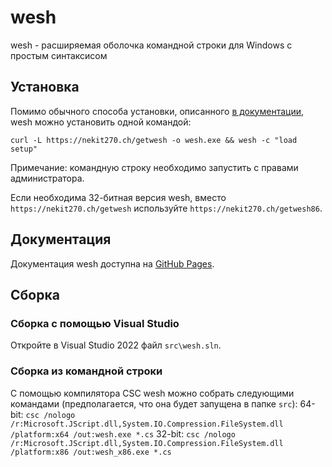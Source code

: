 # wesh
wesh - расширяемая оболочка командной строки для Windows с простым синтаксисом

## Установка
Помимо обычного способа установки, описанного [в документации](https://nekit270ch.github.io/wesh/#%D1%81%D0%BA%D0%B0%D1%87%D0%B8%D0%B2%D0%B0%D0%BD%D0%B8%D0%B5-%D0%B8-%D1%83%D1%81%D1%82%D0%B0%D0%BD%D0%BE%D0%B2%D0%BA%D0%B0), wesh можно установить одной командой:

`curl -L https://nekit270.ch/getwesh -o wesh.exe && wesh -c "load setup"`

Примечание: командную строку необходимо запустить с правами администратора.

Если необходима 32-битная версия wesh, вместо `https://nekit270.ch/getwesh` используйте `https://nekit270.ch/getwesh86`.

## Документация
Документация wesh доступна на [GitHub Pages](https://nekit270ch.github.io/wesh).

## Сборка
### Сборка с помощью Visual Studio
Откройте в Visual Studio 2022 файл `src\wesh.sln`.
### Сборка из командной строки
С помощью компилятора CSC wesh можно собрать следующими командами (предполагается, что она будет запущена в папке `src`):
64-bit: `csc /nologo /r:Microsoft.JScript.dll,System.IO.Compression.FileSystem.dll /platform:x64 /out:wesh.exe *.cs`
32-bit: `csc /nologo /r:Microsoft.JScript.dll,System.IO.Compression.FileSystem.dll /platform:x86 /out:wesh_x86.exe *.cs`
